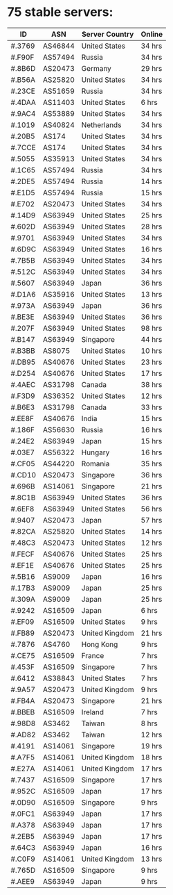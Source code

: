 # 75 stable servers:

| ID | ASN | Server Country | Online |
| ------ | ------ | ------ | ------ |
| #.3769 | AS46844 | United States | 34 hrs |
| #.F90F | AS57494 | Russia | 34 hrs |
| #.8B6D | AS20473 | Germany | 29 hrs |
| #.B56A | AS25820 | United States | 34 hrs |
| #.23CE | AS51659 | Russia | 34 hrs |
| #.4DAA | AS11403 | United States | 6 hrs |
| #.9AC4 | AS53889 | United States | 34 hrs |
| #.1019 | AS40824 | Netherlands | 34 hrs |
| #.20B5 | AS174 | United States | 34 hrs |
| #.7CCE | AS174 | United States | 34 hrs |
| #.5055 | AS35913 | United States | 34 hrs |
| #.1C65 | AS57494 | Russia | 34 hrs |
| #.2DE5 | AS57494 | Russia | 14 hrs |
| #.E1D5 | AS57494 | Russia | 15 hrs |
| #.E702 | AS20473 | United States | 34 hrs |
| #.14D9 | AS63949 | United States | 25 hrs |
| #.602D | AS63949 | United States | 28 hrs |
| #.9701 | AS63949 | United States | 34 hrs |
| #.6D9C | AS63949 | United States | 16 hrs |
| #.7B5B | AS63949 | United States | 34 hrs |
| #.512C | AS63949 | United States | 34 hrs |
| #.5607 | AS63949 | Japan | 36 hrs |
| #.D1A6 | AS35916 | United States | 13 hrs |
| #.973A | AS63949 | Japan | 36 hrs |
| #.BE3E | AS63949 | United States | 36 hrs |
| #.207F | AS63949 | United States | 98 hrs |
| #.B147 | AS63949 | Singapore | 44 hrs |
| #.B3BB | AS8075 | United States | 10 hrs |
| #.DB95 | AS40676 | United States | 23 hrs |
| #.D254 | AS40676 | United States | 17 hrs |
| #.4AEC | AS31798 | Canada | 38 hrs |
| #.F3D9 | AS36352 | United States | 12 hrs |
| #.B6E3 | AS31798 | Canada | 33 hrs |
| #.EE8F | AS40676 | India | 15 hrs |
| #.186F | AS56630 | Russia | 16 hrs |
| #.24E2 | AS63949 | Japan | 15 hrs |
| #.03E7 | AS56322 | Hungary | 16 hrs |
| #.CF05 | AS44220 | Romania | 35 hrs |
| #.CD10 | AS20473 | Singapore | 36 hrs |
| #.696B | AS14061 | Singapore | 21 hrs |
| #.8C1B | AS63949 | United States | 36 hrs |
| #.6EF8 | AS63949 | United States | 56 hrs |
| #.9407 | AS20473 | Japan | 57 hrs |
| #.82CA | AS25820 | United States | 14 hrs |
| #.48C3 | AS20473 | United States | 12 hrs |
| #.FECF | AS40676 | United States | 25 hrs |
| #.EF1E | AS40676 | United States | 25 hrs |
| #.5B16 | AS9009 | Japan | 16 hrs |
| #.17B3 | AS9009 | Japan | 25 hrs |
| #.309A | AS9009 | Japan | 25 hrs |
| #.9242 | AS16509 | Japan | 6 hrs |
| #.EF09 | AS16509 | United States | 9 hrs |
| #.FB89 | AS20473 | United Kingdom | 21 hrs |
| #.7876 | AS4760 | Hong Kong | 9 hrs |
| #.CE75 | AS16509 | France | 7 hrs |
| #.453F | AS16509 | Singapore | 7 hrs |
| #.6412 | AS38843 | United States | 7 hrs |
| #.9A57 | AS20473 | United Kingdom | 9 hrs |
| #.FB4A | AS20473 | Singapore | 21 hrs |
| #.BBEB | AS16509 | Ireland | 7 hrs |
| #.98D8 | AS3462 | Taiwan | 8 hrs |
| #.AD82 | AS3462 | Taiwan | 12 hrs |
| #.4191 | AS14061 | Singapore | 19 hrs |
| #.A7F5 | AS14061 | United Kingdom | 18 hrs |
| #.E27A | AS14061 | United Kingdom | 17 hrs |
| #.7437 | AS16509 | Singapore | 17 hrs |
| #.952C | AS16509 | Japan | 17 hrs |
| #.0D90 | AS16509 | Singapore | 9 hrs |
| #.0FC1 | AS63949 | Japan | 17 hrs |
| #.A378 | AS63949 | Japan | 17 hrs |
| #.2EB5 | AS63949 | Japan | 17 hrs |
| #.64C3 | AS63949 | Japan | 16 hrs |
| #.C0F9 | AS14061 | United Kingdom | 13 hrs |
| #.765D | AS16509 | Singapore | 9 hrs |
| #.AEE9 | AS63949 | Japan | 9 hrs |

